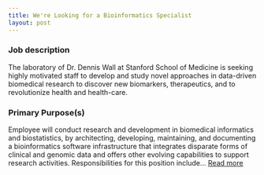```yaml
---
title: We're Looking for a Bioinformatics Specialist
layout: post
---
```


### Job description

The laboratory of Dr. Dennis Wall at Stanford School of Medicine is seeking highly motivated staff to develop and study novel approaches in data-driven biomedical research to discover new biomarkers, therapeutics, and to revolutionize health and health-care.

### Primary Purpose(s)

Employee will conduct research and development in biomedical informatics and biostatistics, by architecting, developing, maintaining, and documenting a bioinformatics software infrastructure that integrates disparate forms of clinical and genomic data and offers other evolving capabilities to support research activities.  Responsibilities for this position include... [Read more](http://wall-lab.stanford.edu/jobs/#senior-bioinformatician)
